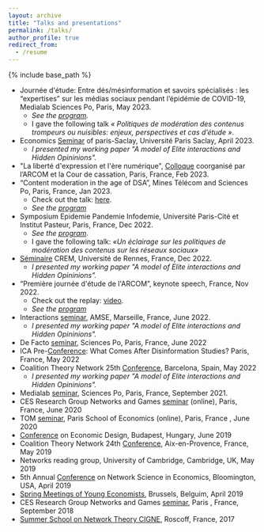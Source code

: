 ```yaml
---
layout: archive
title: "Talks and presentations" 
permalink: /talks/
author_profile: true
redirect_from:
  - /resume
---
```


{% include base_path %}
- Journée d'étude: Entre dés/mésinformation et savoirs spécialisés : les “expertises” sur les médias sociaux pendant l’épidémie de COVID-19, Medialab Sciences Po, Paris, May 2023. <br>
  - *See the [program](https://medialab.sciencespo.fr/actu/entre-desmesinformation-et-savoirs-specialises-les-expertises-sur-les-medias-sociaux-pendant-lepidemie-de-covid/).* <br>
  - I gave the following talk *« Politiques de modération des contenus trompeurs ou nuisibles: enjeux, perspectives et cas d’étude »*. 
- Economics [Seminar](http://www.ritm.universite-paris-saclay.fr/shaden-shabayek-universite-paris-saclay-universite-paris-1-at-the-economics-seminar-of-paris-saclay-ceps-epee-and-ritm/) of paris-Saclay, Université Paris Saclay, April 2023. <br>
  - *I presented my working paper "A model of Elite interactions and Hidden Opininions".* 
- "La liberté d'expression et l'ère numérique", [Colloque](https://www.courdecassation.fr/agenda-evenementiel/la-liberte-dexpression-et-lere-numerique) coorganisé par l’ARCOM et la Cour de cassation, Paris, France, Feb 2023. 
- “Content moderation in the age of DSA”, Mines Télécom and Sciences Po, Paris, France, Jan 2023.
  - Check out the talk: [here](https://twitter.com/ScPoChaireDGS/status/1626282542096687106). <br>
  - *See the [program](https://www.dsacontentmoderationconference.fr/PROGRAM.html)*
- Symposium Epidemie Pandemie Infodemie, Université Paris-Cité et Institut Pasteur, Paris, France, Dec 2022.<br>
  - *See the [program](https://research.pasteur.fr/wp-content/uploads/2022/11/research_pasteur-dpt-sante-globale-symposium-epidemie-pandemie-infodemie-lautre-urgence-sanitaire-sympo-infodemie-prog-web.pdf)*.
  - I gave the following talk: *«Un éclairage sur les politiques de modération des contenus sur les réseaux sociaux»*
- [Séminaire](https://www.univ-rennes.fr/evenements-0/seminaire-crem-a-model-of-elite-interactions-and-hidden-opinions) CREM, Université de Rennes, France, Dec 2022. <br>
  - *I presented my working paper "A model of Elite interactions and Hidden Opininions".*  
- “Première journée d'étude de l'ARCOM”, keynote speech, France, Nov 2022.
  - Check out the replay: [video](https://www.arcom.fr/actualites/premiere-journee-detudes-de-larcom-presentations-des-travaux-des-chercheurs-sur-les-medias-audiovisuels-et-numeriques). <br>
  - *See the [program](https://www.linkedin.com/posts/arcom-regulateur-communication-audiovisuelle-numerique_le-programme-activity-6997908922099499008-zphX/?utm_source=share&utm_medium=member_desktop)*
- Interactions [seminar](https://www.amse-aixmarseille.fr/fr/evenements/shaden-shabayek), AMSE, Marseille, France, June 2022. <br>
  - *I presented my working paper "A model of Elite interactions and Hidden Opininions".*  <br>
- De Facto [seminar](https://defacto-observatoire.fr/Actus/Vendredi-3-juin-troisieme-seminaire-de-recherche-DE-FACTO/), Sciences Po, Paris, France, June 2022 <br>
- ICA Pre-[Conference](https://citap.unc.edu/ica-preconference-2022/): What Comes After Disinformation Studies? Paris, France, May 2022
- Coalition Theory Network 25th [Conference](https://ctn2022.sciencesconf.org/data/pages/CTN_1.pdf), Barcelona, Spain, May 2022
  - *I presented my working paper "A model of Elite interactions and Hidden Opininions".* 
- Medialab [seminar](https://medialab.sciencespo.fr/en/news/suivi-des-interventions-liees-a-la-desinformation-sur-les-principales-plateformes-de-medias-sociaux/), Sciences Po, Paris, France, September 2021. <br>
- CES Research Group Networks and Games [seminar](https://sites.google.com/site/cesworkinggroupnetworks/) (online), Paris, France, June 2020 <br>
- TOM [seminar](https://www.parisschoolofeconomics.eu/en/research/seminars/lunch-s-theory-organisation-markets-tom/), Paris School of Economics (online), Paris, France , June 2020 <br>
- [Conference](http://mechanismdesign.eu/uncoming-events/conference-on-economic-design-of-sed/163/) on Economic Design, Budapest, Hungary, June 2019 <br>
- Coalition Theory Network 24th [Conference](http://www.coalitiontheory.net/content/24th-coalition-theory-network-workshop), Aix-en-Provence, France, May 2019 <br>
- Networks reading group, University of Cambridge, Cambridge, UK, May 2019 <br>
- 5th Annual [Conference](https://drive.google.com/file/d/1a7_-N_Vx5XbYDPymIQzWh_ksuvp5b8FY/view) on Network Science in Economics, Bloomington, USA, April 2019 <br>
- [Spring Meetings of Young Economists](https://eaye.weebly.com/), Brussels, Belguim, April 2019 <br>
- CES Research Group Networks and Games [seminar](https://sites.google.com/site/cesworkinggroupnetworks/), Paris , France, September 2018 <br>
- [Summer School on Network Theory CIGNE](https://sites.google.com/site/cigneworkshop2017/), Roscoff, France, 2017 <br>
